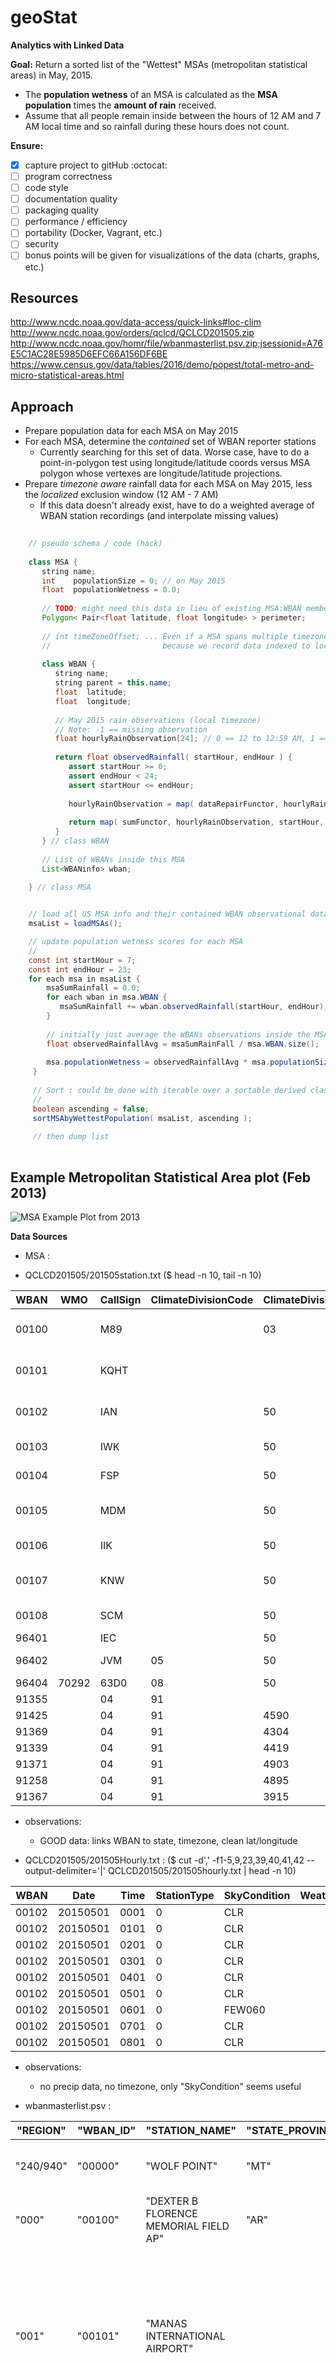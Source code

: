 # geoStat
**Analytics with Linked Data**

**Goal:** Return a sorted list of the "Wettest" MSAs (metropolitan statistical areas) in May, 2015.  

* The **population wetness** of an MSA is calculated as the **MSA population** times the **amount of rain** received.  
* Assume that all people remain inside between the hours of 12 AM and 7 AM local time and so rainfall during these hours does not count. 

**Ensure:**
- [x] capture project to gitHub :octocat:
- [ ] program correctness
- [ ] code style 
- [ ] documentation quality
- [ ] packaging quality
- [ ] performance / efficiency
- [ ] portability (Docker, Vagrant, etc.)
- [ ] security
- [ ] bonus points will be given for visualizations of the data (charts, graphs, etc.)

## Resources
http://www.ncdc.noaa.gov/data-access/quick-links#loc-clim
http://www.ncdc.noaa.gov/orders/qclcd/QCLCD201505.zip
http://www.ncdc.noaa.gov/homr/file/wbanmasterlist.psv.zip;jsessionid=A76E5C1AC28E5985D6EFC66A156DF6BE
https://www.census.gov/data/tables/2016/demo/popest/total-metro-and-micro-statistical-areas.html


## Approach

* Prepare population data for each MSA on May 2015
* For each MSA, determine the _contained_ set of WBAN reporter stations
  * Currently searching for this set of data.  Worse case, have to do a point-in-polygon test using longitude/latitude coords versus MSA polygon whose vertexes are longitude/latitude projections.
* Prepare _timezone aware_ rainfall data for each MSA on May 2015, less the _localized_ exclusion window (12 AM - 7 AM)
  * If this data doesn't already exist, have to do a weighted average of WBAN station recordings (and interpolate missing values)

```java
    
    // pseudo schema / code (hack)
    
    class MSA {
       string name;
       int    populationSize = 0; // on May 2015 
       float  populationWetness = 0.0;
       
       // TODO: might need this data in lieu of existing MSA:WBAN membership info
       Polygon< Pair<float latitude, float longitude> > perimeter;
       
       // int timeZoneOffset; ... Even if a MSA spans multiple timezones, timeZoneOffset not relevant 
       //                         because we record data indexed to local timezone [0..23]
       
       class WBAN {
          string name;
          string parent = this.name;
          float  latitude;
          float  longitude;
          
          // May 2015 rain observations (local timezone)
          // Note: -1 == missing observation
          float hourlyRainObservation[24]; // 0 == 12 to 12:59 AM, 1 == 1 AM to 1:59 AM, ... 23 == 23 to 23:59 AM
          
          return float observedRainfall( startHour, endHour ) {
             assert startHour >= 0;
             assert endHour < 24;
             assert startHour <= endHour;
             
             hourlyRainObservation = map( dataRepairFunctor, hourlyRainObservation, startHour, endHour);
             
             return map( sumFunctor, hourlyRainObservation, startHour, endHour );
          }
       } // class WBAN
       
       // List of WBANs inside this MSA
       List<WBANinfo> wban;
       
    } // class MSA
```

``` Java

    // load all US MSA info and their contained WBAN observational data for May 2015
    msaList = loadMSAs();

    // update population wetness scores for each MSA
    //
    const int startHour = 7;
    const int endHour = 23;
    for each msa in msaList {
        msaSumRainfall = 0.0;
        for each wban in msa.WBAN {
           msaSumRainfall += wban.observedRainfall(startHour, endHour);
        }
        
        // initially just average the WBANs observations inside the MSA
        float observedRainfallAvg = msaSumRainFall / msa.WBAN.size();
        
        msa.populationWetness = observedRainfallAvg * msa.populationSize;
     } 
     
     // Sort : could be done with iterable over a sortable derived class
     //
     boolean ascending = false;     
     sortMSAbyWettestPopulation( msaList, ascending ); 
     
     // then dump list
     
``` 

## Example Metropolitan Statistical Area plot (Feb 2013)

![MSA Example Plot from 2013](https://www2.census.gov/geo/maps/metroarea/us_wall/Feb2013/cbsa_us_0213_large.gif)

**Data Sources**

* MSA : 


* QCLCD201505/201505station.txt ($ head -n 10, tail -n 10)

WBAN|WMO|CallSign|ClimateDivisionCode|ClimateDivisionStateCode|ClimateDivisionStationCode|Name|State|Location|Latitude|Longitude|GroundHeight|StationHeight|Barometer|TimeZone
--|--|--|--|--|--|--|--|--|--|--|--|--|--|--
00100||M89||03||ARKADELPHIA|AR|DEXTER B FLORENCE MEM FLD AP|34.09972|-93.06583|182|||-6
00101||KQHT||||BISHKEK||MANAS INTERNATIONAL AIRPORT|43.067|74.483|2090|||6
00102||IAN||50||KIANA|AK|BOB BARKER MEMORIAL AIRPORT|66.983|-160.433|168|||-9
00103||IWK||50||WALES|AK|WALES AIRPORT|65.617|-168.1|23|||-9
00104||FSP||50||NIKOLAI|AK|NIKOLAI AIRPORT|63.017|-154.367|414|||-9
00105||MDM||50||MARSHALL|AK|MARSHALL DON HUNTER SR AIRPORT|61.867|-162.033|102|||-9
00106||IIK||50||AKIAK|AK|KIPNUK AIRPORT|60.9|-161.233|30|||-9
00107||KNW||50||NEW STUYAHOK|AK|NEW STUYAHOK AIRPORT|59.45|-157.333|302|||-9
00108||SCM||50||SCAMMON BAY|AK|SCAMMON BAY AIRPORT|61.85|-165.567|14|||-9
96401||IEC||50||CHULITNA|AK|CHULITNA|62.82639|-149.90667|1400|1350|0|-9
96402||JVM|05|50|8915|SUTTON|AK|JONESVILLE MINE AIRPORT|61.7138|-148.9088|550|870|0|-9
96404|70292|63D0|08|50||TOK|AK|TOK 70 SE|62.737|-141.2083|2000|||-9
|91355||04|91|||FM|KOSRAE|5.35|162.95|7|||12
|91425||04|91|4590||FM|NUKUORO|3.85|155.01667|8|||11
|91369||04|91|4304||MH|JALUIT|5.91667|169.65|6|||12
|91339||04|91|4419||FM|LUKUNOCH|5.51667|153.81667|5|||10
|91371||04|91|4903||MH|WOTJE|9.46667|170.25|6|||12
|91258||04|91|4895||MH|UTIRIK|11.23333|169.85|6|||12
|91367||04|91|3915||MH|AILINGLAPALAP|7.26667|168.83333|6|||12

* observations:
  * GOOD data: links WBAN to state, timezone, clean lat/longitude 

* QCLCD201505/201505Hourly.txt : ($ cut -d',' -f1-5,9,23,39,40,41,42 --output-delimiter='|' QCLCD201505/201505hourly.txt | head -n 10)

WBAN|Date|Time|StationType|SkyCondition|WeatherType|RelativeHumidity|RecordType|RecordTypeFlag|HourlyPrecip|HourlyPrecipFlag
--|--|--|--|--|--|--|--|--|--|--
00102|20150501|0001|0|CLR| | 88|AA| | |
00102|20150501|0101|0|CLR| | 88|AA| | |
00102|20150501|0201|0|CLR| | 92|AA| | |
00102|20150501|0301|0|CLR| | 92|AA| | |
00102|20150501|0401|0|CLR| | 96|AA| | |
00102|20150501|0501|0|CLR| | 96|AA| | |
00102|20150501|0601|0|FEW060| | 92|AA| | |
00102|20150501|0701|0|CLR| | 92|AA| | |
00102|20150501|0801|0|CLR| | 78|AA| | |

* observations:
  * no precip data, no timezone, only "SkyCondition" seems useful


* wbanmasterlist.psv :

"REGION"|"WBAN_ID"|"STATION_NAME"|"STATE_PROVINCE"|"COUNTY"|"COUNTRY"|"EXTENDED_NAME"|"CALL_SIGN"|"STATION_TYPE"|"DATE_ASSIGNED"|"BEGIN_DATE"|"COMMENTS"|"LOCATION"|"ELEV_OTHER"|"ELEV_GROUND"|"ELEV_RUNWAY"|"ELEV_BAROMETRIC"|"ELEV_STATION"|"ELEV_UPPER_AIR"
---------|-------|------|----|----|----|----|----|----|----|----|----|----|----|----|----|----|----|----
"240/940"|"00000"|"WOLF POINT"|"MT"||"US"||"OLF"|"FAA EXP"|"06/15/2010"||"THIS WBAN WAS ASSIGNED 00000 WAS CORRECTED TO 94017"|"48*05'40""N 105*35'28""W"||||||
"000"|"00100"|"DEXTER B FLORENCE MEMORIAL FIELD AP"|"AR"||"US"||"M89"|"METAR"|"09/21/2012"|"8/1/1960"|"ASSIGNED FOR METAR LOAD FOR QCLCD/ISD"|"34 05 59 N/ -93 03 57 W"||"182 FT"||||
"001"|"00101"|"MANAS INTERNATIONAL AIRPORT"|||"KG"|"MANAS INTERNATIONAL AIRPORT"||"AWOS"|"November 2013"|"01-JAN-01"|"ADDED TO REPOSITORY USING ISD, AIRNAV.COM, FAA PUBLICATIONS AS SOURCE FOR AWOS/AWSS/METAR LOAD PROJECT.  NCDC RECEIVING DATA ON GTS FOR THESE STATIONS. WBANS WERE AUTO-GENERATED STARTING AT 00100."|"43.067, 74.483"||"2090 FEET"||||
"001"|"00102"|"BOB BARKER MEMORIAL AIRPORT"|"AK"|"NORTHWEST ARCTIC BOROUGH"|"US"|"BOB BARKER MEMORIAL AIRPORT"|"IAN"|"AWOS"|"November 2013"|"01-JUL-58"|"ADDED TO REPOSITORY USING ISD, AIRNAV.COM, FAA PUBLICATIONS AS SOURCE FOR AWOS/AWSS/METAR LOAD PROJECT.  NCDC RECEIVING DATA ON GTS FOR THESE STATIONS. WBANS WERE AUTO-GENERATED STARTING AT 00100."|"66.983, -160.433"||"168 FEET"||||

* observations:
  * don't extract lat / longitude data from this .. non-uniform format

